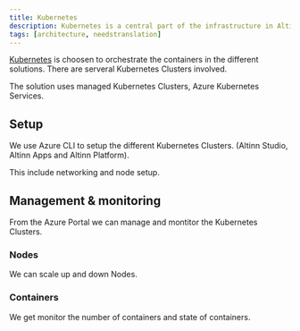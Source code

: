 ```yaml
---
title: Kubernetes
description: Kubernetes is a central part of the infrastructure in Altinn 3.
tags: [architecture, needstranslation]
---
```


[Kubernetes](https://kubernetes.io/) is choosen to orchestrate the containers in the different solutions.
There are serveral Kubernetes Clusters involved.

The solution uses managed Kubernetes Clusters, Azure Kubernetes Services.

## Setup
We use Azure CLI to setup the different Kubernetes Clusters. (Altinn Studio, Altinn Apps and Altinn Platform).

This include networking and node setup.

## Management & monitoring
From the Azure Portal we can manage and montitor the Kubernetes Clusters.

### Nodes
We can scale up and down Nodes.

### Containers
We get monitor the number of containers and state of containers.
